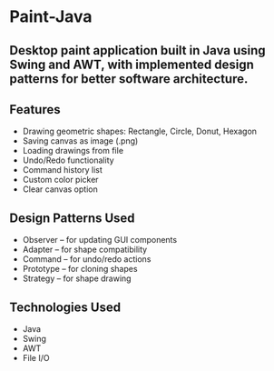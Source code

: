 # Paint-Java 

## Desktop paint application built in Java using Swing and AWT, with implemented design patterns for better software architecture.

## Features
- Drawing geometric shapes: Rectangle, Circle, Donut, Hexagon  
- Saving canvas as image (.png)  
- Loading drawings from file  
- Undo/Redo functionality  
- Command history list  
- Custom color picker  
- Clear canvas option  

## Design Patterns Used
- Observer – for updating GUI components  
- Adapter – for shape compatibility  
- Command – for undo/redo actions  
- Prototype – for cloning shapes  
- Strategy – for shape drawing  

## Technologies Used
- Java  
- Swing  
- AWT  
- File I/O 
